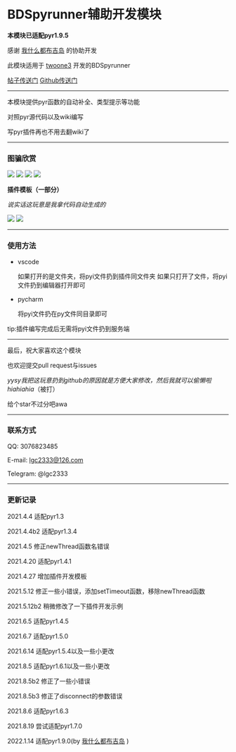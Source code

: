 # BDSpyrunner辅助开发模块

**本模块已适配pyr1.9.5**

感谢 [我什么都布吉岛](https://github.com/The-Flash5) 的协助开发

此模块适用于 [twoone3](https://github.com/twoone-3) 开发的BDSpyrunner

[帖子传送门](https://www.minebbs.com/threads/bdspyrunner-python.5949)
[Github传送门](https://github.com/twoone-3/BDSpyrunner)

----

本模块提供pyr函数的自动补全、类型提示等功能

对照pyr源代码以及wiki编写

写pyr插件再也不用去翻wiki了

----

### 图骗欣赏

![](https://i.loli.net/2021/08/06/aSMFYUjAfB6dvxc.png)
![](https://i.loli.net/2021/08/06/tAaCO5gonbh2ZGe.png)
![](https://i.loli.net/2021/08/06/mlW6BhKYcgsQUpz.png)
![](https://i.loli.net/2021/08/06/jK8oXxbtENgGDMs.png)

**插件模板（一部分）**

*说实话这玩意是我拿代码自动生成的*

![](https://z3.ax1x.com/2021/08/19/fHy6N6.png)
![](https://z3.ax1x.com/2021/08/19/fHyqC8.png)

----

### 使用方法

- vscode

  如果打开的是文件夹，将pyi文件扔到插件同文件夹 如果只打开了文件，将pyi文件扔到编辑器打开即可


- pycharm

  将pyi文件扔在py文件同目录即可

tip:插件编写完成后无需将pyi文件扔到服务端

----

最后，祝大家喜欢这个模块

也欢迎提交pull request与issues

*yysy我把这玩意扔到github的原因就是方便大家修改，然后我就可以偷懒啦hiahiahia*（被打）

给个star不过分吧awa

---

### 联系方式

QQ: 3076823485

E-mail: lgc2333@126.com

Telegram: @lgc2333

----

### 更新记录

2021.4.4 适配pyr1.3

2021.4.4b2 适配pyr1.3.4

2021.4.5 修正newThread函数名错误

2021.4.20 适配pyr1.4.1

2021.4.27 增加插件开发模板

2021.5.12 修正一些小错误，添加setTimeout函数，移除newThread函数

2021.5.12b2 稍微修改了一下插件开发示例

2021.6.5 适配pyr1.4.5

2021.6.7 适配pyr1.5.0

2021.6.14 适配pyr1.5.4以及一些小更改

2021.8.5 适配pyr1.6.1以及一些小更改

2021.8.5b2 修正了一些小错误

2021.8.5b3 修正了disconnect的参数错误

2021.8.6 适配pyr1.6.3

2021.8.19 尝试适配pyr1.7.0

2022.1.14 适配pyr1.9.0(by [我什么都布吉岛](https://github.com/The-Flash5) )
